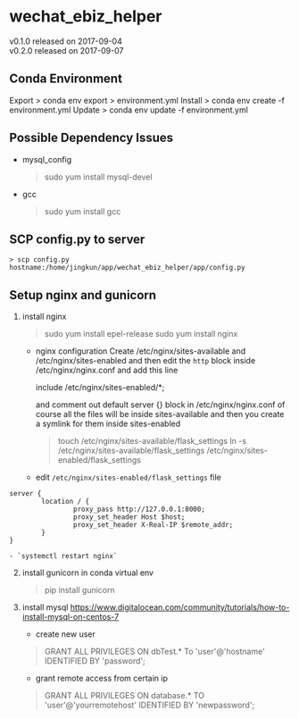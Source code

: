 # wechat_ebiz_helper

v0.1.0	released on 2017-09-04  
v0.2.0  released on 2017-09-07


## Conda Environment

Export
    > conda env export > environment.yml
Install
    > conda env create -f environment.yml
Update
    > conda env update -f environment.yml

## Possible Dependency Issues

* mysql_config
    > sudo yum install mysql-devel

* gcc
    > sudo yum install gcc

## SCP config.py to server
    > scp config.py hostname:/home/jingkun/app/wechat_ebiz_helper/app/config.py

## Setup nginx and gunicorn

1. install nginx
    > sudo yum install epel-release
    > sudo yum install nginx

    - nginx configuration
        Create /etc/nginx/sites-available and /etc/nginx/sites-enabled and then edit the `http` block inside /etc/nginx/nginx.conf and add this line

        include /etc/nginx/sites-enabled/*;

        and comment out default server {} block in /etc/nginx/nginx.conf
        of course all the files will be inside sites-available and then you create a symlink for them inside sites-enabled

        > touch /etc/nginx/sites-available/flask_settings
        > ln -s /etc/nginx/sites-available/flask_settings /etc/nginx/sites-enabled/flask_settings

    - edit `/etc/nginx/sites-enabled/flask_settings` file
```
server {
        location / {
                proxy_pass http://127.0.0.1:8000;
                proxy_set_header Host $host;
                proxy_set_header X-Real-IP $remote_addr;
        }
}
```
    - `systemctl restart nginx`

2. install gunicorn in conda virtual env
    > pip install gunicorn

3. install mysql
https://www.digitalocean.com/community/tutorials/how-to-install-mysql-on-centos-7

    - create new user
    > GRANT ALL PRIVILEGES ON dbTest.* To 'user'@'hostname' IDENTIFIED BY 'password';

    - grant remote access from certain ip
    > GRANT ALL PRIVILEGES
        ON database.*
        TO 'user'@'yourremotehost'
        IDENTIFIED BY 'newpassword';
